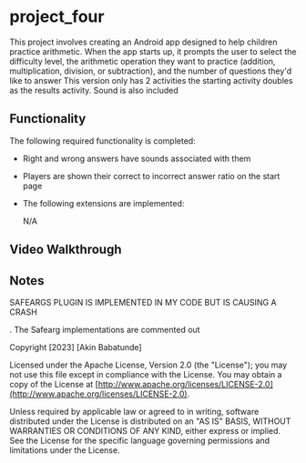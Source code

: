 # project_four

This project involves creating an Android app designed to help children practice arithmetic. When the app starts up, it prompts the user to select the difficulty level, the arithmetic operation they want to practice (addition, multiplication, division, or subtraction), and the number of questions they'd like to answer
This version only has 2 activities the starting activity doubles as the results activity. Sound is also included
## Functionality
The following required functionality is completed:

- Right and wrong answers have sounds associated with them
- Players are shown their correct to incorrect answer ratio on the start page


-  The following extensions are implemented:
   
    N/A

## Video Walkthrough



## Notes

SAFEARGS PLUGIN IS IMPLEMENTED IN MY CODE BUT IS CAUSING A CRASH

. The Safearg implementations are commented out


Copyright [2023] [Akin Babatunde]

Licensed under the Apache License, Version 2.0 (the "License"); you may not use this file except in compliance with the License. You may obtain a copy of the License at [http://www.apache.org/licenses/LICENSE-2.0](http://www.apache.org/licenses/LICENSE-2.0).

Unless required by applicable law or agreed to in writing, software distributed under the License is distributed on an "AS IS" BASIS, WITHOUT WARRANTIES OR CONDITIONS OF ANY KIND, either express or implied. See the License for the specific language governing permissions and limitations under the License.




